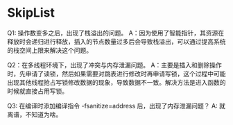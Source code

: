 # SkipList

Q1: 操作数变多之后，出现了栈溢出的问题。
A：因为使用了智能指针，其资源在释放时会递归进行释放，插入的节点数量过多后会导致栈溢出，可以通过提高系统的栈空间上限来解决这个问题。

Q2：在多线程环境下，出现了冲突与内存泄漏问题。
A：主要是插入和删除操作时，先申请了读锁，然后如果需要对跳表进行修改时再申请写锁，这个过程中可能出现其他线程抢占写锁修改数据的现象，导致数据不一致。解决方法是进入函数的时候就直接占用写锁。

Q3: 在编译时添加编译指令 -fsanitize=address 后，出现了内存泄漏问题？
A: 就离谱，不知道为啥。